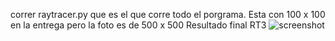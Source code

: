 correr raytracer.py que es el que corre todo el porgrama. Esta con 100 x 100 en la entrega pero la foto es de 500 x 500
Resultado final RT3
![screenshot](https://github.com/Javilejoo/graficas/assets/83861800/5aff8c0d-2c0b-4b14-8e5e-e704cc0797df)
